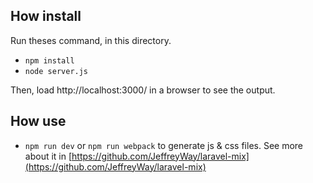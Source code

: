 
## How install

Run theses command, in this directory.

- `npm install`
- `node server.js`

Then, load http://localhost:3000/ in a browser to see the output.


## How use

- `npm run dev` or `npm run webpack` to generate js & css files.
See more about it in [https://github.com/JeffreyWay/laravel-mix](https://github.com/JeffreyWay/laravel-mix)